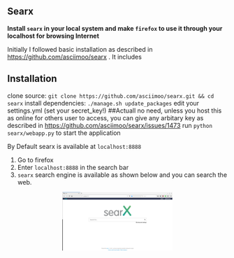 

## Searx

**Install `searx` in your local system and make `firefox` to use it through your localhost for browsing Internet**

Initially I followed basic installation as described in https://github.com/asciimoo/searx . It includes

## Installation

clone source: `git clone https://github.com/asciimoo/searx.git && cd searx`
install dependencies: `./manage.sh update_packages`
edit your settings.yml (set your secret_key!) ##Actuall no need, unless you host this as online for others user to access, you can give any arbitary key as described in https://github.com/asciimoo/searx/issues/1473 
run `python searx/webapp.py` to start the application

By Default searx is available at `localhost:8888` 
 1. Go to firefox
 2. Enter `localhost:8888` in the search bar
 3. `searx` search engine is available as shown below and you can search the web. 
 

<p align="center">
<center><img src="images/searx-1.png" text="Logo" width="50%" /></center>
</p>
